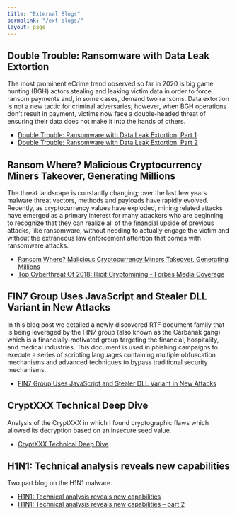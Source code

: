 ```yaml
---
title: "External Blogs"
permalink: "/ext-blogs/"
layout: page
---
```


## Double Trouble: Ransomware with Data Leak Extortion

The most prominent eCrime trend observed so far in 2020 is big game hunting (BGH) actors stealing and leaking victim data in order to force ransom payments and, in some cases, demand two ransoms. Data extortion is not a new tactic for criminal adversaries; however, when BGH operations don’t result in payment, victims now face a double-headed threat of ensuring their data does not make it into the hands of others.

* [Double Trouble: Ransomware with Data Leak Extortion, Part 1](https://www.crowdstrike.com/blog/double-trouble-ransomware-data-leak-extortion-part-1/)
* [Double Trouble: Ransomware with Data Leak Extortion, Part 2](https://www.crowdstrike.com/blog/double-trouble-ransomware-data-leak-extortion-part-2/)

## Ransom Where? Malicious Cryptocurrency Miners Takeover, Generating Millions

The threat landscape is constantly changing; over the last few years malware threat vectors, methods and payloads have rapidly evolved. Recently, as cryptocurrency values have exploded, mining related attacks have emerged as a primary interest for many attackers who are beginning to recognize that they can realize all of the financial upside of previous attacks, like ransomware, without needing to actually engage the victim and without the extraneous law enforcement attention that comes with ransomware attacks.

* [Ransom Where? Malicious Cryptocurrency Miners Takeover, Generating Millions](https://blog.talosintelligence.com/2018/01/malicious-xmr-mining.html)
* [Top Cyberthreat Of 2018: Illicit Cryptomining - Forbes Media Coverage](https://www.forbes.com/sites/jasonbloomberg/2018/03/04/top-cyberthreat-of-2018-illicit-cryptomining/)

## FIN7 Group Uses JavaScript and Stealer DLL Variant in New Attacks

In this blog post we detailed a newly discovered RTF document family that is being leveraged by the FIN7 group (also known as the Carbanak gang) which is a financially-motivated group targeting the financial, hospitality, and medical industries. This document is used in phishing campaigns to execute a series of scripting languages containing multiple obfuscation mechanisms and advanced techniques to bypass traditional security mechanisms.

* [FIN7 Group Uses JavaScript and Stealer DLL Variant in New Attacks](https://blog.talosintelligence.com/2017/09/fin7-stealer.html)

## CryptXXX Technical Deep Dive

Analysis of the CryptXXX in which I found cryptographic flaws which allowed its decryption based on an insecure seed value.

* [CryptXXX Technical Deep Dive](https://blogs.cisco.com/security/cryptxxx-technical-deep-dive)

## H1N1: Technical analysis reveals new capabilities

Two part blog on the H1N1 malware.

* [H1N1: Technical analysis reveals new capabilities](https://blogs.cisco.com/security/h1n1-technical-analysis-reveals-new-capabilities)
* [H1N1: Technical analysis reveals new capabilities – part 2](https://blogs.cisco.com/security/h1n1-technical-analysis-reveals-new-capabilities-part-2)
